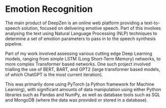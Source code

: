# Emotion Recognition

The main product of DeepZen is an online web platform providing a text-to-speech solution, focused on delivering emotive speech. Part of this involves analysing the text using Natural Language Processing (NLP) techniques to determine a set of emotion parameters to pass in to the speech synthesis pipeline.

Part of my work involved assessing various cutting edge Deep Learning models, ranging from simple LSTM (Long Short-Term Memory) networks, to more complex Transformer based networks. One such project involved trialling the use of BERT, BART, and GPT2 (large transformer based models, of which ChatGPT is the most current iteration).

This was primarily done using PyTorch (a Python framework for Machine Learning), with significant amounts of data manipulation using either Python libraries such as Pandas and NumPy, as well as database tools such as SQL and MongoDB (where the data was provided or stored in a database).